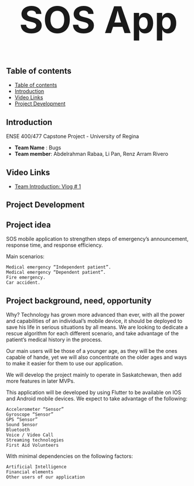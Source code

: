 <h1 align="center" style="font-size:100px" >
  SOS App
</h1>

## Table of contents
- [Table of contents](#table-of-contents)
- [Introduction](#introduction)
- [Video Links](#video-links)
- [Project Development](#project-development)


## Introduction
ENSE 400/477 Capstone Project - University of Regina 
- **Team Name** : Bugs
- **Team member**: Abdelrahman Rabaa, Li Pan, Renz Arram Rivero

## Video Links
- [Team Introduction: Vlog # 1](https://youtu.be/ziVtzf-9uPU)

## Project Development
## Project idea

SOS mobile application to strengthen steps of emergency’s announcement, response time, and response efficiency.

Main scenarios:

    Medical emergency “Independent patient”.
    Medical emergency “Dependent patient”.
    Fire emergency.
    Car accident.

## Project background, need, opportunity


Why? Technology has grown more advanced than ever, with all the power and capabilities of an individual’s mobile device, it should be deployed to save his life in serious situations by all means. We are looking to dedicate a rescue algorithm for each different scenario, and take advantage of the patient’s medical history in the process.

Our main users will be those of a younger age, as they will be the ones capable of hande, yet we will also concentrate on the older ages and ways to make it easier for them to use our application.

We will develop the project mainly to operate in Saskatchewan, then add more features in later MVPs.

This application will be developed by using Flutter to be available on IOS and Android mobile devices. We expect to take advantage of the following:

    Accelerometer “Sensor”
    Gyroscope “Sensor”
    GPS “Sensor”
    Sound Sensor
    Bluetooth
    Voice / Video Call
    Streaming technologies
    First Aid Volunteers

With minimal dependencies on the following factors:

    Artificial Intelligence
    Financial elements
    Other users of our application
